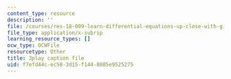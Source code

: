 ```yaml
---
content_type: resource
description: ''
file: /courses/res-18-009-learn-differential-equations-up-close-with-gilbert-strang-and-cleve-moler-fall-2015/f7efd44cec583d15f1448085e9525275_mBcLRGuAFUk.srt
file_type: application/x-subrip
learning_resource_types: []
ocw_type: OCWFile
resourcetype: Other
title: 3play caption file
uid: f7efd44c-ec58-3d15-f144-8085e9525275
---
```

